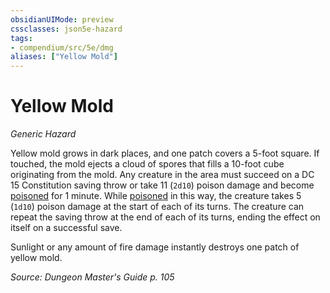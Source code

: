 ```yaml
---
obsidianUIMode: preview
cssclasses: json5e-hazard
tags:
- compendium/src/5e/dmg
aliases: ["Yellow Mold"]
---
```

# Yellow Mold
*Generic Hazard*  

Yellow mold grows in dark places, and one patch covers a 5-foot square. If touched, the mold ejects a cloud of spores that fills a 10-foot cube originating from the mold. Any creature in the area must succeed on a DC 15 Constitution saving throw or take 11 (`2d10`) poison damage and become [poisoned](/compendium/rules/conditions.md#poisoned) for 1 minute. While [poisoned](/compendium/rules/conditions.md#poisoned) in this way, the creature takes 5 (`1d10`) poison damage at the start of each of its turns. The creature can repeat the saving throw at the end of each of its turns, ending the effect on itself on a successful save.

Sunlight or any amount of fire damage instantly destroys one patch of yellow mold.

*Source: Dungeon Master's Guide p. 105*